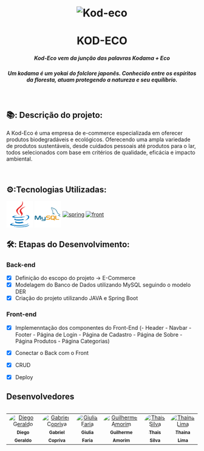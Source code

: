 

<h1 align="center"> </h1>

<h1 align="center"><img src="https://i.postimg.cc/xT2FVtGK/logo-s-fundo.png" alt="Kod-eco" width="200" heigth= "200"></h1>
<h1 align="center">KOD-ECO</h1> 
<h5 align="center">Kod-Eco vem da junção das  palavras Kodama + Eco</h5>
<h5 align="center">Um kodama é um yokai do folclore japonês. Conhecido entre os espíritos da floresta,  atuam protegendo a natureza e seu equilíbrio.</h5><br>

## 📚: Descrição do projeto:
<p style="text=align: justify;"> A Kod-Eco é uma empresa de e-commerce especializada em oferecer produtos biodegradáveis e ecológicos. 
Oferecendo uma ampla variedade de produtos sustentáveis, desde cuidados pessoais até produtos para o lar, todos selecionados com base em critérios de qualidade, eficácia e impacto ambiental.</p><br>
<table>
  <tr>
<h2 align="left">⚙️:Tecnologias Utilizadas:</h2>
<div style="display: inline_block; padding-right:100">
<a href="https://www.java.com/" target="_blank" title="Java"><img align="center" src="https://raw.githubusercontent.com/devicons/devicon/master/icons/java/java-original.svg" alt="java" width="70" height="70"/></a> 
<a href="https://www.mysql.com/" target="_blank" title="MySQL"><img align="center" src="https://raw.githubusercontent.com/devicons/devicon/master/icons/mysql/mysql-original-wordmark.svg" alt="mysql" width="70" height="70"/></a>
<a href="https://spring.io/" target="_blank" title="SpringBoot"><img align="center" src="https://www.vectorlogo.zone/logos/springio/springio-icon.svg" alt="spring" width="50" height="50"/></a>
<a href="(https://www.javascript.com/" target="_blank" title="HTMLCSSJS"><img align="center" src="https://www.freepnglogos.com/uploads/javascript/logo-html-5-css-javascript-source-code-for-the-taking-23.png" alt="front" width="70" height="70"/></a>  

</div>
   

## 🛠️: Etapas do Desenvolvimento:
   ### Back-end
- [x] Definição do escopo do projeto -> E-Commerce
- [x] Modelagem do Banco de Dados utilizando MySQL seguindo o modelo DER
- [x] Criação do projeto utilizando JAVA e Spring Boot
  
### Front-end
   
- [x] Implemenntação dos componentes do Front-End (- Header - Navbar 
                                           - Footer
                                           - Página de Login
                                           - Página de Cadastro
                                           - Página de Sobre
                                           - Página Produtos
                                           - Página Categorias)
    
- [x] Conectar o Back com o Front 
- [x]  CRUD
- [x] Deploy
    

  
## Desenvolvedores

<table>
  <tr>
    <td align="center"><a href="https://github.com/Diegorossato"><img style="border-radius: 50%;" src="https://avatars.githubusercontent.com/u/90459725?v=4" width="100px;" alt="Diego Geraldo"/><br /><sub><b>Diego Geraldo </b></sub></a><br/></td>
    <td align="center"><a href="https://github.com/GabCopriva"><img style="border-radius: 50%;" src="https://avatars.githubusercontent.com/u/123947411?v=4" width="100px;" alt="Gabriel Copriva"/><br /><sub><b>Gabriel Copriva </b></sub></a><br/></td> 
    <td align="center"><a href="https://github.com/giufaria"><img style="border-radius: 50%;" src="https://avatars.githubusercontent.com/u/114711760?v=4" width="100px;" alt="Giulia Faria"/><br /><sub><b>Giulia Faria</b></sub></a><br/></td> 
    <td align="center"><a href="https://github.com/AmorimGuilherme"><img style="border-radius: 50%;" src="https://avatars.githubusercontent.com/u/81315608?v=4" width="100px;" alt="Guilherme Amorim"/><br /><sub><b> Guilherme Amorim</b></sub></a><br/></td> 
     <td align="center"><a href="https://github.com/paradiseinlost"><img style="border-radius: 50%;" src="https://avatars.githubusercontent.com/u/123837757?v=4" width="100px;" alt="Thais Silva"/><br /><sub><b>Thais Silva</b></sub></a><br/></td> 
    <td align="center"><a href="https://github.com/thainasilvalima"><img style="border-radius: 50%;" src="https://avatars.githubusercontent.com/u/113548478?v=4" width="100px;" alt="Thaina Lima"/><br /><sub><b>Thaina Lima</b></sub></a><br/></td> 
